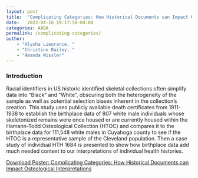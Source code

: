 ```yaml
---
layout: post
title:  "Complicating Categories: How Historical Documents can Impact Osteological Interpretations"
date:   2023-04-16 19:17:50-04:00
categories: AABA
permalink: /complicating-categories/
author: 
    - "Alysha Lieurance, "
    - "Christine Bailey, "
    - "Amanda Wissler"
---
```


### Introduction

Racial identifiers in US historic identified skeletal collections often simplify data into “Black” and “White”, obscuring both the heterogeneity of the sample as well as potential selection biases inherent in the collection’s creation. This study uses publicly available death certificates from 1911-1938 to establish the birthplace data of 807 white male individuals whose skeletonized remains were once housed or are currently housed within the Hamann-Todd Osteological Collection (HTOC) and compares it to the birthplace data for 111,548 white males in Cuyahoga county to see if the HTOC is a representative sample of the Cleveland population. Then a case study of individual HTH 1684 is presented to show how birthplace data add much needed context to our
interpretations of individual health histories.

[Download Poster: Complicating Categories: How Historical Documents can Impact Osteological Interpretations](/assets/complicating-categories.pdf)

